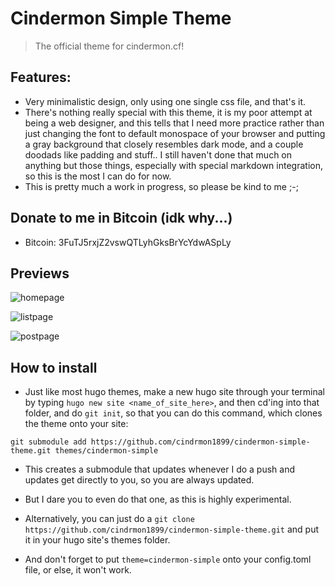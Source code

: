 # Cindermon Simple Theme

> The official theme for cindermon.cf!

## Features: 

- Very minimalistic design, only using one single css file, and that's it.
- There's nothing really special with this theme, it is my poor attempt at being a web designer, and this tells that I need more practice rather than just changing the font to default monospace of your browser and putting a gray background that closely resembles dark mode, and a couple doodads like padding and stuff.. I still haven't done that much on anything but those things, especially with special markdown integration, so this is the most I can do for now.
- This is pretty much a work in progress, so please be kind to me ;-;

## Donate to me in Bitcoin (idk why...)

- Bitcoin: 3FuTJ5rxjZ2vswQTLyhGksBrYcYdwASpLy

## Previews

![homepage](https://github.com/cindrmon1899/cindermon-simple-theme/blob/master/screenshots/Snapshot_1.png)

![listpage](https://github.com/cindrmon1899/cindermon-simple-theme/blob/master/screenshots/Snapshot_2.png)

![postpage](https://github.com/cindrmon1899/cindermon-simple-theme/blob/master/screenshots/Snapshot_3.png)

## How to install

- Just like most hugo themes, make a new hugo site through your terminal by typing `hugo new site <name_of_site_here>`, and then cd'ing into that folder, and do `git init`, so that you can do this command, which clones the theme onto your site:
```
git submodule add https://github.com/cindrmon1899/cindermon-simple-theme.git themes/cindermon-simple
```

- This creates a submodule that updates whenever I do a push and updates get directly to you, so you are always updated.

- But I dare you to even do that one, as this is highly experimental.

- Alternatively, you can just do a `git clone https://github.com/cindrmon1899/cindermon-simple-theme.git` and put it in your hugo site's themes folder.

- And don't forget to put `theme=cindermon-simple` onto your config.toml file, or else, it won't work.